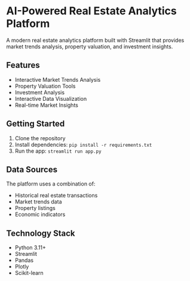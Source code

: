 
# AI-Powered Real Estate Analytics Platform

A modern real estate analytics platform built with Streamlit that provides market trends analysis, property valuation, and investment insights.

## Features

- Interactive Market Trends Analysis
- Property Valuation Tools
- Investment Analysis
- Interactive Data Visualization
- Real-time Market Insights

## Getting Started

1. Clone the repository
2. Install dependencies: `pip install -r requirements.txt`
3. Run the app: `streamlit run app.py`

## Data Sources

The platform uses a combination of:
- Historical real estate transactions
- Market trends data
- Property listings
- Economic indicators

## Technology Stack

- Python 3.11+
- Streamlit
- Pandas
- Plotly
- Scikit-learn
